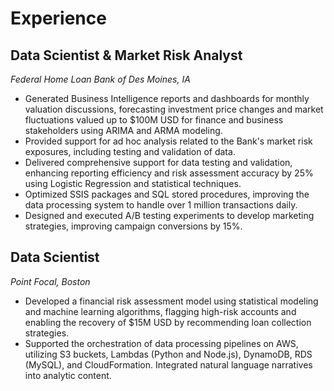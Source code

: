 # **Experience**

## **Data Scientist & Market Risk Analyst**
*Federal Home Loan Bank of Des Moines, IA*  

- Generated Business Intelligence reports and dashboards for monthly valuation discussions, forecasting investment price changes and market fluctuations valued up to $100M USD for finance and business stakeholders using ARIMA and ARMA modeling.
- Provided support for ad hoc analysis related to the Bank's market risk exposures, including testing and validation of data.
- Delivered comprehensive support for data testing and validation, enhancing reporting efficiency and risk assessment accuracy by 25% using Logistic Regression and statistical techniques.
- Optimized SSIS packages and SQL stored procedures, improving the data processing system to handle over 1 million transactions daily.
- Designed and executed A/B testing experiments to develop marketing strategies, improving campaign conversions by 15%.

## **Data Scientist**
*Point Focal, Boston*  

- Developed a financial risk assessment model using statistical modeling and machine learning algorithms, flagging high-risk accounts and enabling the recovery of $15M USD by recommending loan collection strategies.
- Supported the orchestration of data processing pipelines on AWS, utilizing S3 buckets, Lambdas (Python and Node.js), DynamoDB, RDS (MySQL), and CloudFormation. Integrated natural language narratives into analytic content.

